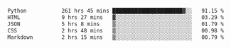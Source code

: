<!--START_SECTION:waka-->

```txt
Python           261 hrs 45 mins ██████████████████████▓░░   91.15 %
HTML             9 hrs 27 mins   ▓░░░░░░░░░░░░░░░░░░░░░░░░   03.29 %
JSON             5 hrs 8 mins    ▒░░░░░░░░░░░░░░░░░░░░░░░░   01.79 %
CSS              2 hrs 48 mins   ▒░░░░░░░░░░░░░░░░░░░░░░░░   00.98 %
Markdown         2 hrs 15 mins   ▒░░░░░░░░░░░░░░░░░░░░░░░░   00.79 %
```

<!--END_SECTION:waka-->
